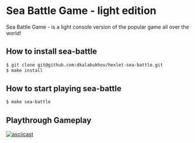 # **Sea Battle Game - light edition**
Sea Battle Game - is a light console version of the popular game all over the world!

## How to install sea-battle
```sh
$ git clone git@github.com:dkalabukhov/hexlet-sea-battle.git
$ make install
```

## How to start playing sea-battle
```sh
$ make sea-battle
```

## Playthrough Gameplay
[![asciicast](https://asciinema.org/a/e2KCOKpTxdv0iaq9lyJNSI3mW.svg)](https://asciinema.org/a/e2KCOKpTxdv0iaq9lyJNSI3mW)
